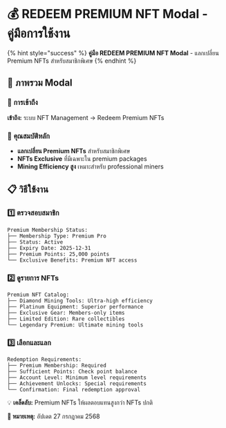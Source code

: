 # 💰 REDEEM PREMIUM NFT Modal - คู่มือการใช้งาน

{% hint style="success" %}
**คู่มือ REDEEM PREMIUM NFT Modal** - แลกเปลี่ยน Premium NFTs สำหรับสมาชิกพิเศษ
{% endhint %}

## 📖 ภาพรวม Modal

### 🎯 **การเข้าถึง**
**เข้าถึง:** ระบบ NFT Management → Redeem Premium NFTs

### 🎯 **คุณสมบัติหลัก**
- **แลกเปลี่ยน Premium NFTs** สำหรับสมาชิกพิเศษ
- **NFTs Exclusive** ที่มีเฉพาะใน premium packages
- **Mining Efficiency สูง** เหมาะสำหรับ professional miners

## 📋 วิธีใช้งาน

### **1️⃣ ตรวจสอบสมาชิก**
```
Premium Membership Status:
├── Membership Type: Premium Pro
├── Status: Active
├── Expiry Date: 2025-12-31
├── Premium Points: 25,000 points
└── Exclusive Benefits: Premium NFT access
```

### **2️⃣ ดูรายการ NFTs**
```
Premium NFT Catalog:
├── Diamond Mining Tools: Ultra-high efficiency
├── Platinum Equipment: Superior performance
├── Exclusive Gear: Members-only items
├── Limited Edition: Rare collectibles
└── Legendary Premium: Ultimate mining tools
```

### **3️⃣ เลือกและแลก**
```
Redemption Requirements:
├── Premium Membership: Required
├── Sufficient Points: Check point balance
├── Account Level: Minimum level requirements
├── Achievement Unlocks: Special requirements
└── Confirmation: Final redemption approval
```

💡 **เคล็ดลับ:** Premium NFTs ให้ผลตอบแทนสูงกว่า NFTs ปกติ

**📝 หมายเหตุ:** อัปเดต 27 กรกฎาคม 2568